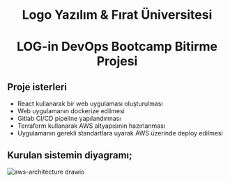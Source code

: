 <h1 align="center" >Logo Yazılım & Fırat Üniversitesi</h1>
<h1 align="center" >LOG-in DevOps Bootcamp Bitirme Projesi</h1>

## Proje isterleri
- React kullanarak bir web uygulaması oluşturulması
- Web uygulamanın dockerize edilmesi
- Gitlab CI/CD pipeline yapılandırması
- Terraform kullanarak AWS altyapısının hazırlanması
- Uygulamanın gerekli standartlara uyarak AWS üzerinde deploy edilmesi

## Kurulan sistemin diyagramı;
![aws-architecture drawio](https://github.com/yusuf-dnz/FinalProject-LOGO/assets/101550162/f213645d-7e16-41c8-a556-b9aab94025d7)
